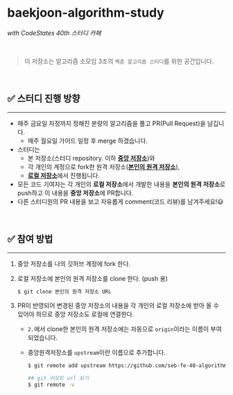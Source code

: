# baekjoon-algorithm-study

_with CodeStates 40th 스터디 카페_

<br/>

> 이 저장소는 알고리즘 소모임 3조의 `백준 알고리즘 스터디`를 위한 공간입니다.<br/>

<br/>

## ✅ 스터디 진행 방향

---

- 매주 금요일 자정까지 정해진 분량의 알고리즘을 풀고 PR(Pull Request)을 남깁니다.
  - 매주 월요일 가이드 일정 후 merge 하겠습니다.
- 스터디는
  - 본 저장소(스터디 repository. 이하 <u>**중앙 저장소**</u>)와
  - 각 개인의 계정으로 fork한 원격 저장소(<u>**본인의 원격 저장소**</u>),
  - <u>**로컬 저장소**</u>에서 진행됩니다.
- 모든 코드 기여자는 각 개인의 **로컬 저장소**에서 개발한 내용을 **본인의 원격 저장소**로 push하고 이 내용을 **중앙 저장소**에 PR합니다.
- 다른 스터디원의 PR 내용을 보고 자유롭게 comment(코드 리뷰)를 남겨주세요!😃

<br/>

## ✅ 참여 방법

---

1. 중앙 저장소를 나의 깃허브 계정에 fork 한다.
2. 로컬 저장소에 본인의 원격 저장소를 clone 한다. (push 용)

   ```bash
   $ git clone 본인의 원격 저장소 URL
   ```

3. PR이 반영되어 변경된 중앙 저장소의 내용을 각 개인의 로컬 저장소에 받아 올 수 있어야 하므로 중앙 저장소도 로컬에 연결한다.

   - `2.`에서 clone한 본인의 원격 저장소에는 자동으로 `origin`이라는 이름이 부여되었습니다.
   - 중앙원격저장소를 `upstream`이란 이름으로 추가합니다.

     ```bash
     $ git remote add upstream https://github.com/seb-fe-40-algorithm-3/baekjoon-algorithm-study.git

     ## git 리모트 url 보기
     $ git remote -v
     ```
